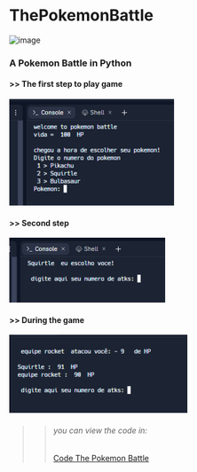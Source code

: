 # ThePokemonBattle

![image](https://user-images.githubusercontent.com/96118395/174650820-482b542c-1a82-44ba-b598-8867dd46fe1f.png)

### A Pokemon Battle in Python 

#### >> The first step to play game
![one](img/bem-vindo.png)

#### >> Second step  

![image](img/escolhoVoce.png)

#### >> During the game
![three](img/atks.png)


>> ###### you can view the code in:
>> [Code The Pokemon Battle](https://replit.com/@AnselmoLopes/PokemonBattle#main.py)